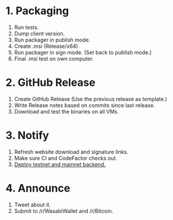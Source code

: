 # 1. Packaging

1. Run tests.
2. Dump client version.
3. Run packager in publish mode.
4. Create .msi (Release/x64)
5. Run packager in sign mode. (Set back to publish mode.)
6. Final .msi test on own computer.

# 2. GitHub Release

1. Create GitHub Release (Use the previous release as template.)
2. Write Release notes based on commits since last release.
3. Download and test the binaries on all VMs.

# 3. Notify

1. Refresh website download and signature links.
2. Make sure CI and CodeFactor checks out.
3. [Deploy testnet and mainnet backend.](https://github.com/zkSNACKs/WalletWasabi/blob/master/WalletWasabi.Documentation/BackendDeployment.md#update)

# 4. Announce

1. Tweet about it.
2. Submit to /r/WasabiWallet and /r/Bitcoin.
